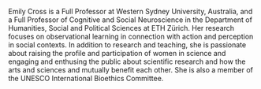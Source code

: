 Emily Cross is a Full Professor at Western Sydney University, Australia, and a Full Professor of Cognitive and Social Neuroscience in the Department of Humanities, Social and Political Sciences at ETH Zürich. Her research focuses on observational learning in connection with action and perception in social contexts. In addition to research and teaching, she is passionate about raising the profile and participation of women in science and engaging and enthusing the public about scientific research and how the arts and sciences and mutually benefit each other. She is also a member of the UNESCO International Bioethics Committee.